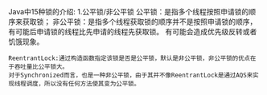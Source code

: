 Java中15种锁的介绍:
1.公平锁/非公平锁
    公平锁：是指多个线程按照申请锁的顺序来获取锁；
    非公平锁：是指多个线程获取锁的顺序并不是按照申请锁的顺序，有可能后申请锁的线程比先申请的线程先获取锁。
            有可能会造成优先级反转或者饥饿现象。
            
    ReentrantLock:通过构造函数指定该锁是否是公平锁，默认是非公平锁，非公平锁的优点在于吞吐量比公平锁大。
    对于Synchronized而言，也是一种非公平锁，由于其并不像ReentrantLock是通过AQS来实现线程调度，所以没有任何方法使其变为公平锁。